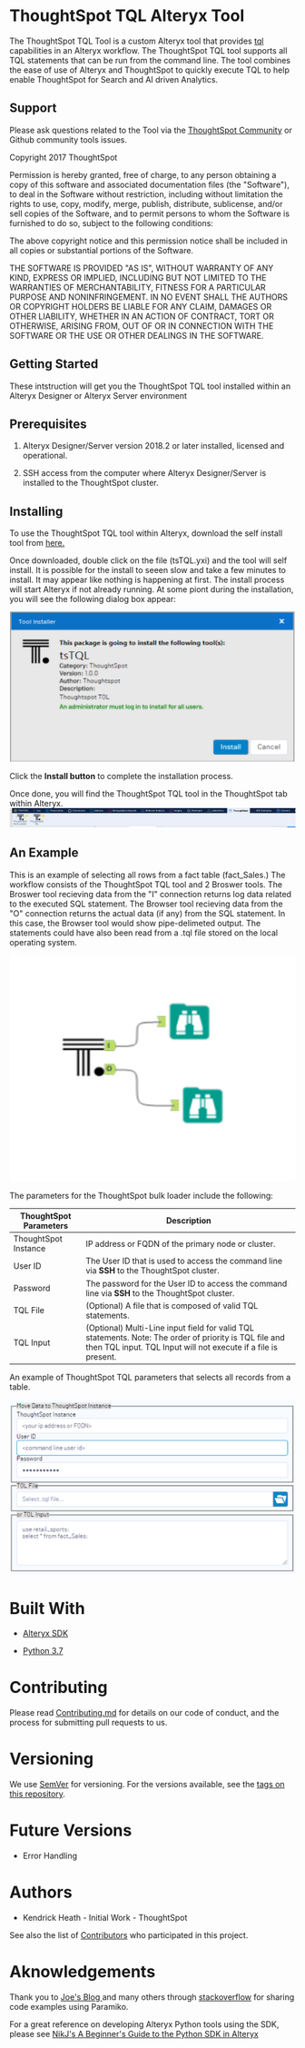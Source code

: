 # ThoughtSpot TQL Alteryx Tool

The ThoughtSpot TQL Tool is a custom Alteryx tool that provides [tql](https://docs.thoughtspot.com/5.0/reference/sql-cli-commands.html) capabilities in an Alteryx workflow.   The ThoughtSpot TQL tool supports all TQL statements that can be run from the command line.  The tool combines the ease of use of Alteryx and ThoughtSpot to quickly execute TQL to help enable ThoughtSpot for Search and AI driven Analytics.

## Support

Please ask questions related to the Tool via the [ThoughtSpot Community](https://community.thoughtspot.com/) or Github community tools issues.

Copyright 2017 ThoughtSpot

Permission is hereby granted, free of charge, to any person obtaining a copy of this software and associated documentation files (the "Software"), to deal in the Software without restriction, including without limitation the rights to use, copy, modify, merge, publish, distribute, sublicense, and/or sell copies of the Software, and to permit persons to whom the Software is furnished to do so, subject to the following conditions:

The above copyright notice and this permission notice shall be included in all copies or substantial portions of the Software.

THE SOFTWARE IS PROVIDED "AS IS", WITHOUT WARRANTY OF ANY KIND, EXPRESS OR IMPLIED, INCLUDING BUT NOT LIMITED TO THE WARRANTIES OF MERCHANTABILITY, FITNESS FOR A PARTICULAR PURPOSE AND NONINFRINGEMENT. IN NO EVENT SHALL THE AUTHORS OR COPYRIGHT HOLDERS BE LIABLE FOR ANY CLAIM, DAMAGES OR OTHER LIABILITY, WHETHER IN AN ACTION OF CONTRACT, TORT OR OTHERWISE, ARISING FROM, OUT OF OR IN CONNECTION WITH THE SOFTWARE OR THE USE OR OTHER DEALINGS IN THE SOFTWARE.

## Getting Started

These intstruction will get you the ThoughtSpot TQL tool installed within an Alteryx Designer or Alteryx Server environment

## Prerequisites

1. Alteryx Designer/Server version 2018.2 or later installed, licensed and operational. 

2. SSH access from the computer where Alteryx Designer/Server is installed to the ThoughtSpot cluster.

## Installing

To use the ThoughtSpot TQL tool within Alteryx, download the self install tool from [here.](Install/tsTQL.yxi)

Once downloaded, double click on the file (tsTQL.yxi) and the tool will self install.  It is possible for the install to seeen slow and take a few minutes to install.  It may appear like nothing is happening at first.  The install process will start Alteryx if not already running.  At some piont during the installation, you will see the following dialog box appear:

![ToolInstallerDialogBox](ScreenShots/ToolInstallerDialogBox.png)

Click the **Install button** to complete the installation process.

Once done, you will find the ThoughtSpot TQL tool in the ThoughtSpot tab within Alteryx.   ![ThoughtSpotTab](ScreenShots/ThoughtSpotTab.png)

## An Example

This is an example of selecting all rows from a fact table (fact_Sales.)  The workflow consists of the ThoughtSpot TQL tool and 2 Broswer tools.  The Broswer tool recieving data from the "I" connection returns log data related to the executed SQL statement.  The Browser tool recieving data from the "O" connection returns the actual data (if any) from the SQL statement.  In this case, the Browser tool would show pipe-delimeted output.  The statements could have also been read from a .tql file stored on the local operating system.  

![ExampleFlow](ScreenShots/ExampleFlow.png)

The parameters for the ThoughtSpot bulk loader include the following:

| ThoughtSpot Parameters | Description                                                                                                                                                                  |
| ---------------------- | ---------------------------------------------------------------------------------------------------------------------------------------------------------------------------- |
| ThoughtSpot Instance   | IP address or FQDN of the primary node or cluster.                                                                                                                           |
| User ID                | The User ID that is used to access the command line via **SSH** to the ThoughtSpot cluster.                                                                                  |
| Password               | The password for the User ID to access the command line via **SSH** to the ThoughtSpot cluster.                                                                              |
| TQL File               | (Optional)  A file that is composed of valid TQL statements.                                                                                                                 |
| TQL Input              | (Optional)  Multi-Line input field for valid TQL statements.  Note:  The order of priority is TQL file and then TQL input.  TQL Input will not execute if a file is present. |

An example of ThoughtSpot TQL parameters that selects all records from a table.

![tsLoadParameters](ScreenShots/tsTQLParameters.png)

# Built With

- [Alteryx SDK](https://help.alteryx.com/developer/11.5/index.htm#Home.htm%3FTocPath%3D_____1)

- [Python 3.7](https://www.python.org/downloads/release/python-370)

# Contributing

Please read [Contributing.md](Contributing.md) for details on our code of conduct, and the process for submitting pull requests to us.

# Versioning

We use [SemVer](http://semver.org/) for versioning. For the versions available, see the [tags on this repository](https://github.com/thoughtspot/community-tools/tsLoad/tags).

# Future Versions

- Error Handling

# Authors

- Kendrick Heath - Initial Work - ThoughtSpot

See also the list of [Contributors](https://github.com/thoughtspot/community-tools/tsLoad/contributors) who participated in this project.

# Aknowledgements

Thank you to [Joe's Blog ](https://joelinoff.com/blog/?p=905)and many others through [stackoverflow](https://stackoverflow.com/) for sharing code examples using Paramiko.  

For a great reference on developing Alteryx Python tools using the SDK, please see [NikJ's A Beginner's Guide to the Python SDK in Alteryx]( https://community.alteryx.com/t5/Data-Science-Blog/Levelling-Up-A-Beginner-s-Guide-to-the-Python-SDK-in-Alteryx/ba-p/159440)
